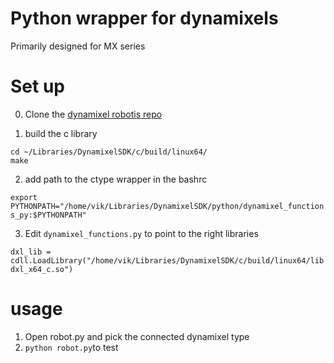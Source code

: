 
# Python wrapper for dynamixels
Primarily designed for MX series

# Set up
0. Clone the [dynamixel robotis repo](https://github.com/ROBOTIS-GIT/DynamixelSDK.git) 

1. build the c library

```
cd ~/Libraries/DynamixelSDK/c/build/linux64/ 
make 
```

2. add path to the ctype wrapper in the bashrc 

```export PYTHONPATH="/home/vik/Libraries/DynamixelSDK/python/dynamixel_functions_py:$PYTHONPATH"``` 

3. Edit `dynamixel_functions.py` to point to the right libraries


```dxl_lib = cdll.LoadLibrary("/home/vik/Libraries/DynamixelSDK/c/build/linux64/libdxl_x64_c.so")```

# usage
1. Open robot.py and pick the connected dynamixel type 
2. `python robot.py`to test
